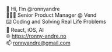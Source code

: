 👋 Hi, I’m @ronnyandre<br/>
👨🏻‍💻 Senior Product Manager @ Vend<br />
⌨️ Coding and Solving Real Life Problems<br/>
🌱 React, iOS, AI<br/>
🌐 https://ronny-andre.no<br />
📫 ronnyandre@gmail.com

